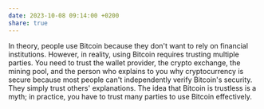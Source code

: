 ```yaml
---
date: 2023-10-08 09:14:00 +0200
share: true
---
```

In theory, people use Bitcoin because they don't want to rely on financial institutions. However, in reality, using Bitcoin requires trusting multiple parties. You need to trust the wallet provider, the crypto exchange, the mining pool, and the person who explains to you why cryptocurrency is secure because most people can't independently verify Bitcoin's security. They simply trust others' explanations. The idea that Bitcoin is trustless is a myth; in practice, you have to trust many parties to use Bitcoin effectively.